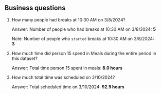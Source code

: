 ## Business questions

1. How many people had breaks at 10:30 AM on 3/8/2024?

    Answer: Number of people who had breaks at 10:30 AM on 3/8/2024: **5**

    Note: Number of people who ``started`` breaks at 10:30 AM on 3/8/2024: **3**


2. How much time did person 15 spend in Meals during the entire period in this dataset?

    Answer: Total time person 15 spent in meals: **8.0 hours**


3. How much total time was scheduled on 3/10/2024?

    Answer: Total scheduled time on 3/10/2024: **92.5 hours**
